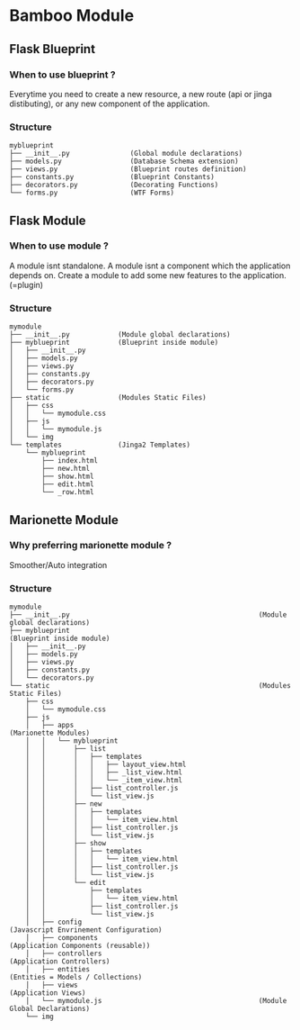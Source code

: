 Bamboo Module
=============

Flask Blueprint
---------------

### When to use blueprint ?

Everytime you need to create a new resource, a new route (api or jinga distibuting),
or any new component of the application. 

### Structure

    myblueprint
    ├── __init__.py               (Global module declarations)
    ├── models.py                 (Database Schema extension)
    ├── views.py                  (Blueprint routes definition)
    ├── constants.py              (Blueprint Constants)
    ├── decorators.py             (Decorating Functions)
    └── forms.py                  (WTF Forms)


Flask Module
------------

### When to use module ?

A module isnt standalone. A module isnt a component which the application depends on.
Create a module to add some new features to the application. (=plugin)

### Structure

    mymodule
    ├── __init__.py            (Module global declarations)
    ├── myblueprint            (Blueprint inside module)
    │   ├── __init__.py
    │   ├── models.py
    │   ├── views.py
    │   ├── constants.py
    │   ├── decorators.py
    │   └── forms.py
    ├── static                 (Modules Static Files)
    │   ├── css
    │   │   └── mymodule.css
    │   ├── js
    │   │   └── mymodule.js
    │   └── img
    └── templates              (Jinga2 Templates)
        └── myblueprint
            ├── index.html
            ├── new.html
            ├── show.html
            ├── edit.html
            └── _row.html

Marionette Module
-----------------

### Why preferring marionette module ?

Smoother/Auto integration

### Structure

    mymodule
    ├── __init__.py                                               (Module global declarations)
    ├── myblueprint                                               (Blueprint inside module)
    │   ├── __init__.py
    │   ├── models.py
    │   ├── views.py
    │   ├── constants.py
    │   └── decorators.py
    └── static                                                    (Modules Static Files)
        ├── css
        │   └── mymodule.css
        ├── js
        │   ├── apps                                              (Marionette Modules)
        │   │   └── myblueprint
        │   │       ├── list
        │   │       │   ├── templates
        │   │       │   │   ├── layout_view.html
        │   │       │   │   ├── _list_view.html
        │   │       │   │   └── _item_view.html
        │   │       │   ├── list_controller.js
        │   │       │   └── list_view.js
        │   │       ├── new
        │   │       │   ├── templates
        │   │       │   │   └── item_view.html
        │   │       │   ├── list_controller.js
        │   │       │   └── list_view.js
        │   │       ├── show
        │   │       │   ├── templates
        │   │       │   │   └── item_view.html
        │   │       │   ├── list_controller.js
        │   │       │   └── list_view.js
        │   │       └── edit
        │   │           ├── templates
        │   │           │   └── item_view.html
        │   │           ├── list_controller.js
        │   │           └── list_view.js
        │   ├── config                                            (Javascript Envrinement Configuration)
        │   ├── components                                        (Application Components (reusable))
        │   ├── controllers                                       (Application Controllers)
        │   ├── entities                                          (Entities = Models / Collections)
        │   ├── views                                             (Application Views)
        │   └── mymodule.js                                       (Module Global Declarations)
        └── img
